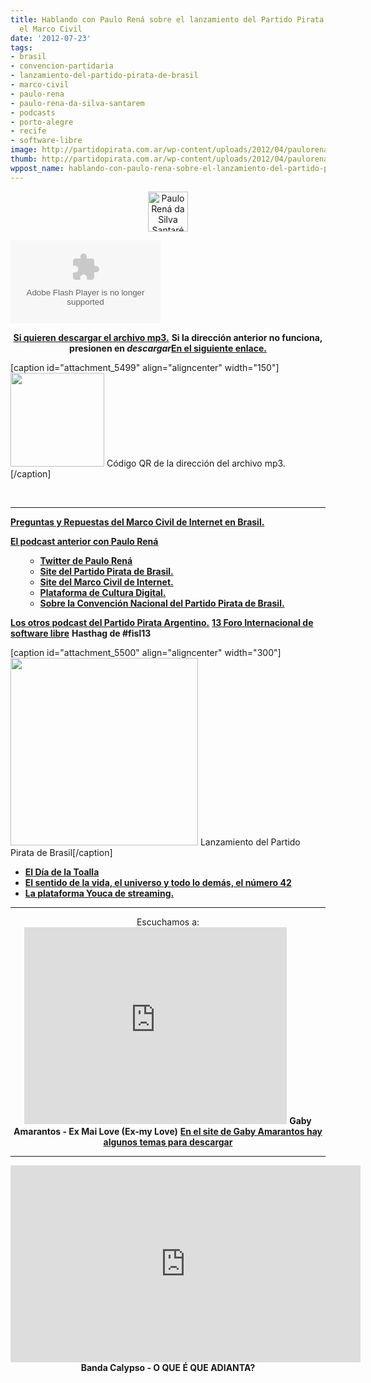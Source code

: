 ```yaml
---
title: Hablando con Paulo Rená sobre el lanzamiento del Partido Pirata de Brasil y
  el Marco Civil
date: '2012-07-23'
tags:
- brasil
- convencion-partidaria
- lanzamiento-del-partido-pirata-de-brasil
- marco-civil
- paulo-rena
- paulo-rena-da-silva-santarem
- podcasts
- porto-alegre
- recife
- software-libre
image: http://partidopirata.com.ar/wp-content/uploads/2012/04/paulorena.png
thumb: http://partidopirata.com.ar/wp-content/uploads/2012/04/paulorena.png
wppost_name: hablando-con-paulo-rena-sobre-el-lanzamiento-del-partido-pirata-de-brasil-y-el-marco-civil
---
```


<p style="text-align: center;"><strong></strong><a href="http://partidopirata.com.ar/wp-content/uploads/2012/04/paulorena.png"><img class="size-full wp-image-3892 alignleft" title="Paulo Rená" src="http://partidopirata.com.ar/wp-content/uploads/2012/04/paulorena.png" alt="Paulo Rená da Silva Santarém" width="64" height="64" /></a></p>
<object id="player1348564" width="240" height="133" classid="clsid:d27cdb6e-ae6d-11cf-96b8-444553540000" codebase="http://download.macromedia.com/pub/shockwave/cabs/flash/swflash.cab#version=6,0,40,0"><param name="AllowScriptAccess" value="always" /><param name="allowFullScreen" value="true" /><param name="wmode" value="transparent" /><param name="src" value="http://www.ivoox.com/playerivoox_ee_1348564_1.html" /><param name="allowfullscreen" value="true" /><param name="allowscriptaccess" value="always" /><embed id="player1348564" width="240" height="133" type="application/x-shockwave-flash" src="http://www.ivoox.com/playerivoox_ee_1348564_1.html" AllowScriptAccess="always" allowFullScreen="true" wmode="transparent" allowfullscreen="true" allowscriptaccess="always" /></object>
<p style="text-align: center;"><strong><a href="http://www.ivoox.com/charlando-paulo-rena-2-partido-pirata-do-brasil_md_1348564_1.mp3" target="_blank">Si quieren descargar el archivo mp3.</a></strong>
<strong> Si la dirección anterior no funciona, presionen en <em>descargar</em><a href="http://www.ivoox.com/charlando-paulo-rena-2-partido-pirata-do-brasil-audios-mp3_rf_1348564_1.html" target="_blank">En el siguiente enlace.</a></strong></p>


[caption id="attachment_5499" align="aligncenter" width="150"]<a href="http://partidopirata.com.ar/wp-content/uploads/2012/07/chart2.png"><img class="size-full wp-image-5499" title="chart" src="http://partidopirata.com.ar/wp-content/uploads/2012/07/chart2.png" alt="" width="150" height="150" /></a> Código QR de la dirección del archivo mp3.[/caption]

&nbsp;

<hr />

<strong><a href="http://partidopirata.com.ar/5495/brasil-preguntas-y-respuestas-sobre-el-marco-civil-de-internet">Preguntas y Repuestas del Marco Civil de Internet en Brasil.</a></strong>

<strong><a href="http://partidopirata.com.ar/3891/podcast-con-paulo-rena-da-silva-santarem-gestor-del-marco-civil-de-internet-de-brasil">El podcast anterior con Paulo Rená</a></strong>
<ul>
<ul>
	<li><strong><a href="https://twitter.com/#%21/prenass" target="_blank">Twitter de Paulo Rená </a></strong></li>
	<li><strong><a href="http://partidopirata.org/" target="_blank">Site del Partido Pirata de Brasil.</a></strong></li>
	<li><strong><a href="http://culturadigital.br/marcocivil/" target="_blank">Site del Marco Civil de Internet.</a></strong></li>
	<li><strong><a href="http://culturadigital.br/" target="_blank">Plataforma de Cultura Digital.</a></strong></li>
	<li><strong><a href="http://partidopirata.com.ar/5465/convencion-nacional-del-partido-pirata-de-brasil-contara-con-rick-falkvinge">Sobre la Convención Nacional del Partido Pirata de Brasil.</a></strong></li>
</ul>
</ul>
<strong><a href="http://partidopirata.com.ar/857/indice-con-los-podcast-del-partido-pirata-argentino">Los otros podcast del Partido Pirata Argentino.</a></strong>
<strong><a href="http://softwarelivre.org/fisl13?lang=es" target="_blank">13 Foro Internacional de software libre</a></strong>
<strong> Hasthag de #fisl13</strong>

[caption id="attachment_5500" align="aligncenter" width="300"]<a href="http://partidopirata.com.ar/wp-content/uploads/2012/07/7596001816_ee6ebf36d6_o.jpg"><img class="size-medium wp-image-5500" title="7596001816_ee6ebf36d6_o" src="http://partidopirata.com.ar/wp-content/uploads/2012/07/7596001816_ee6ebf36d6_o-300x300.jpg" alt="" width="300" height="300" /></a> Lanzamiento del Partido Pirata de Brasil[/caption]
<ul>
	<li><strong><a href="https://es.wikipedia.org/wiki/Douglas_Adams#El_d.C3.ADa_de_la_toalla" target="_blank">El Día de la Toalla</a></strong></li>
	<li><strong><a href="https://es.wikipedia.org/wiki/El_sentido_de_la_vida,_el_universo_y_todo_lo_dem%C3%A1s" target="_blank">El sentido de la vida, el universo y todo lo demás, el número 42</a></strong></li>
	<li><strong><a href="http://www.youca.st/" target="_blank">La plataforma Youca de streaming.</a></strong></li>
</ul>

<hr />

<center>Escuchamos a:
<iframe src="http://www.youtube.com/embed/Lw4h-vVkwTk" frameborder="0" width="420" height="315"></iframe>
<strong>Gaby Amarantos - Ex Mai Love (Ex-my Love)</strong>
<strong> <a href="http://gabyamarantos.com/downloads/" target="_blank">En el site de Gaby Amarantos hay algunos temas para descargar</a></strong></center>

<hr />
<p style="text-align: center;"><iframe src="http://www.youtube.com/embed/wS_DGRP__Hw" frameborder="0" width="560" height="315"></iframe>
<strong> Banda Calypso - O QUE É QUE ADIANTA?</strong></p>
